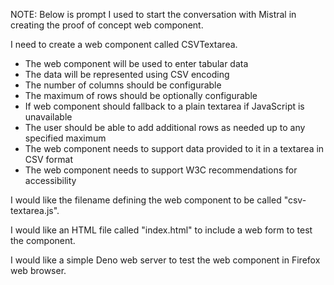 
NOTE: Below is prompt I used to start the conversation with Mistral in creating the proof of concept web component.

I need to create a web component called CSVTextarea. 

- The web component will be used to enter tabular data
- The data will be represented using CSV encoding
- The number of columns should be configurable 
- The maximum of rows should be optionally configurable
- If web component should fallback to a plain textarea if JavaScript is unavailable
- The user should be able to add additional rows as needed up to any specified maximum
- The web component needs to support data provided to it in a textarea in CSV format
- The web component needs to support W3C recommendations for accessibility

I would like the filename defining the web component to be called "csv-textarea.js".

I would like an HTML file called "index.html" to include a web form to test the component.

I would like a simple Deno web server to test the web component in Firefox web browser.


